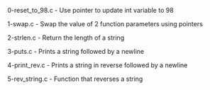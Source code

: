0-reset_to_98.c    - Use pointer to update int variable to 98

1-swap.c           - Swap the value of 2 function parameters using pointers

2-strlen.c         - Return the length of a string

3-puts.c           - Prints a string followed by a newline

4-print_rev.c      - Prints a string in reverse followed by a newline

5-rev_string.c     - Function that reverses a string


